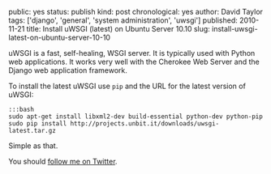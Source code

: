 public: yes
status: publish
kind: post
chronological: yes
author: David Taylor
tags: ['django', 'general', 'system administration', 'uwsgi']
published: 2010-11-21
title: Install uWSGI (latest) on Ubuntu Server 10.10
slug: install-uwsgi-latest-on-ubuntu-server-10-10

uWSGI is a fast, self-healing, WSGI server. It is typically used with Python web applications. It works very well with the Cherokee Web Server and the Django web application framework.

To install the latest uWSGI use `pip` and the URL for the latest version of uWSGI:


    :::bash
    sudo apt-get install libxml2-dev build-essential python-dev python-pip
    sudo pip install http://projects.unbit.it/downloads/uwsgi-latest.tar.gz


Simple as that.

You should [follow me on Twitter](http://twitter.com/davidltaylor).
